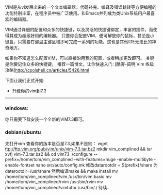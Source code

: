 VIM是从vi发展出来的一个文本编辑器。代码补完、编译及错误跳转等方便编程的功能特别丰富，在程序员中被广泛使用。和Emacs并列成为类Unix系统用户最喜欢的编辑器。

VIM通过详细的配置和众多的快捷键，以及灵活的快捷键绑定，丰富的插件，而使得其成为超级好用的编辑器。
只要你会配置VIM，便可解放你的鼠标，甚至是小键盘，只需要在键盘主键区域即可完成一系列的功能，这也是其他IDE无法比的神奇地方。

如果你不知道怎么配置VIM，可以直接沿用我的配置，或者稍加更改即可。
关键是你要记住众多的快捷键。
推荐一篇博文，让你快速入门: [酷客-简明 Vim 练级攻略]http://coolshell.cn/articles/5426.html

下面让我们正式开始:

* 升级你的vim到7.3
-------------------------------
### windows:
  你只需要下载安装一个全新的VIM7.3即可。
### debian/ubuntu
  先打开vim 查看你的版本是否是7.3,如果不是则：
  wget ftp://ftp.vim.org/pub/vim/unix/vim-7.3.tar.bz2
  mkdir vim_complined && tar xvfj vim-7.3.tar.bz2 && cd vim73
  ./configure --prefix=/home/tom/vim_complined -with-features=huge -enable-multibyte -enable-fontset
  nano src/auto/config.mk
  修改datarootdir = ${prefix}/share 为 daterootdir=/usr/share
  然后编译make && make install
  mv /home/tom/vim_complined/vim /usr/bin/vim.basic
  mv /home/tom/vim_complined/rvim /usr/bin/rvim
  mv /home/tom/vim_complined/vimtutor /usr/bin/./ 
待续..
